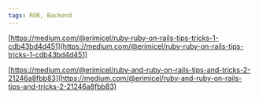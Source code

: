 ```yaml
---
tags: ROR, Backend
---
```

[https://medium.com/@erimicel/ruby-ruby-on-rails-tips-tricks-1-cdb43bd4d451](https://medium.com/@erimicel/ruby-ruby-on-rails-tips-tricks-1-cdb43bd4d451)

[https://medium.com/@erimicel/ruby-and-ruby-on-rails-tips-and-tricks-2-21246a8fbb83](https://medium.com/@erimicel/ruby-and-ruby-on-rails-tips-and-tricks-2-21246a8fbb83)